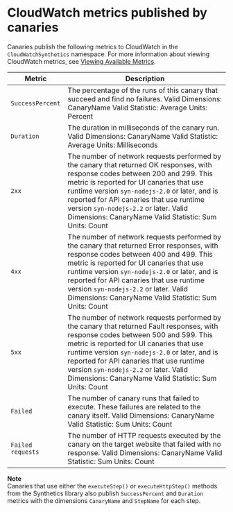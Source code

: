 # CloudWatch metrics published by canaries<a name="CloudWatch_Synthetics_Canaries_metrics"></a>

Canaries publish the following metrics to CloudWatch in the `CloudWatchSynthetics` namespace\. For more information about viewing CloudWatch metrics, see [Viewing Available Metrics](viewing_metrics_with_cloudwatch.md)\.


| Metric | Description | 
| --- | --- | 
|  `SuccessPercent`  |  The percentage of the runs of this canary that succeed and find no failures\. Valid Dimensions: CanaryName Valid Statistic: Average Units: Percent  | 
|  `Duration`  |  The duration in milliseconds of the canary run\. Valid Dimensions: CanaryName Valid Statistic: Average Units: Milliseconds  | 
|  `2xx`  |  The number of network requests performed by the canary that returned OK responses, with response codes between 200 and 299\. This metric is reported for UI canaries that use runtime version `syn-nodejs-2.0` or later, and is reported for API canaries that use runtime version `syn-nodejs-2.2` or later\. Valid Dimensions: CanaryName Valid Statistic: Sum Units: Count  | 
|  `4xx`  |  The number of network requests performed by the canary that returned Error responses, with response codes between 400 and 499\. This metric is reported for UI canaries that use runtime version `syn-nodejs-2.0` or later, and is reported for API canaries that use runtime version `syn-nodejs-2.2` or later\. Valid Dimensions: CanaryName Valid Statistic: Sum Units: Count  | 
|  `5xx`  |  The number of network requests performed by the canary that returned Fault responses, with response codes between 500 and 599\. This metric is reported for UI canaries that use runtime version `syn-nodejs-2.0` or later, and is reported for API canaries that use runtime version `syn-nodejs-2.2` or later\. Valid Dimensions: CanaryName Valid Statistic: Sum Units: Count  | 
|  `Failed`  |  The number of canary runs that failed to execute\. These failures are related to the canary itself\. Valid Dimensions: CanaryName Valid Statistic: Sum Units: Count  | 
|  `Failed requests`  |  The number of HTTP requests executed by the canary on the target website that failed with no response\. Valid Dimensions: CanaryName Valid Statistic: Sum Units: Count  | 

**Note**  
Canaries that use either the `executeStep()` or `executeHttpStep()` methods from the Synthetics library also publish `SuccessPercent` and `Duration` metrics with the dimensions `CanaryName` and `StepName` for each step\.

 